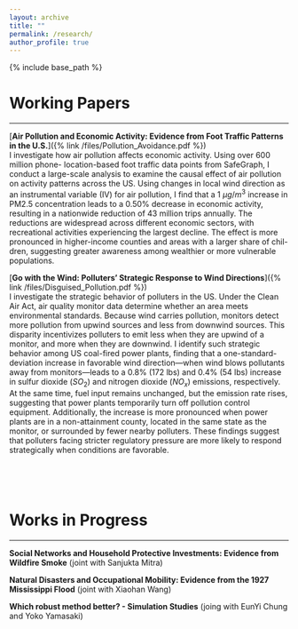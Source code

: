 ```yaml
---
layout: archive
title: ""
permalink: /research/
author_profile: true
---
```


{% include base_path %}



# Working Papers
---
[**Air Pollution and Economic Activity: Evidence from Foot Traffic Patterns in the U.S.**]({% link /files/Pollution_Avoidance.pdf %})<br>
I investigate how air pollution affects economic activity. Using over 600 million phone- location-based foot traffic data points from SafeGraph, I conduct a large-scale analysis to examine the causal effect of air pollution on activity patterns across the US. Using changes in local wind direction as an instrumental variable (IV) for air pollution, I find that a 1 $\mu g/m^3$ increase in PM2.5 concentration leads to a 0.50% decrease in economic activity, resulting in a nationwide reduction of 43 million trips annually. The reductions are widespread across different economic sectors, with recreational activities experiencing the largest decline. The effect is more pronounced in higher-income counties and areas with a larger share of chil- dren, suggesting greater awareness among wealthier or more vulnerable populations.

[**Go with the Wind: Polluters’ Strategic Response to Wind Directions**]({% link /files/Disguised_Pollution.pdf %})<br>
I investigate the strategic behavior of polluters in the US. Under the Clean Air Act, air quality monitor data determine whether an area meets environmental standards. Because wind carries pollution, monitors detect more pollution from upwind sources and less from downwind sources. This disparity incentivizes polluters to emit less when they are upwind of a monitor, and more when they are downwind. I identify such strategic behavior among US coal-fired power plants, finding that a one-standard-deviation increase in favorable wind direction—when wind blows pollutants away from monitors—leads to a 0.8% (172 lbs) and 0.4% (54 lbs) increase in sulfur dioxide ($SO_2$) and nitrogen dioxide ($NO_x$) emissions, respectively. At the same time, fuel input remains unchanged, but the emission rate rises, suggesting that power plants temporarily turn off pollution control equipment. Additionally, the increase is more pronounced when power plants are in a non-attainment county, located in the same state as the monitor, or surrounded by fewer nearby polluters. These findings suggest that polluters facing stricter regulatory pressure are more likely to respond strategically when conditions are favorable.
<p>&nbsp;</p>
<p>&nbsp;</p>


# Works in Progress
---

**Social Networks and Household Protective Investments: Evidence from Wildfire Smoke** (joint with Sanjukta Mitra)

**Natural Disasters and Occupational Mobility: Evidence from the 1927 Mississippi Flood** (joint with Xiaohan Wang)

**Which robust method better? - Simulation Studies** (joing with EunYi Chung and Yoko Yamasaki)




